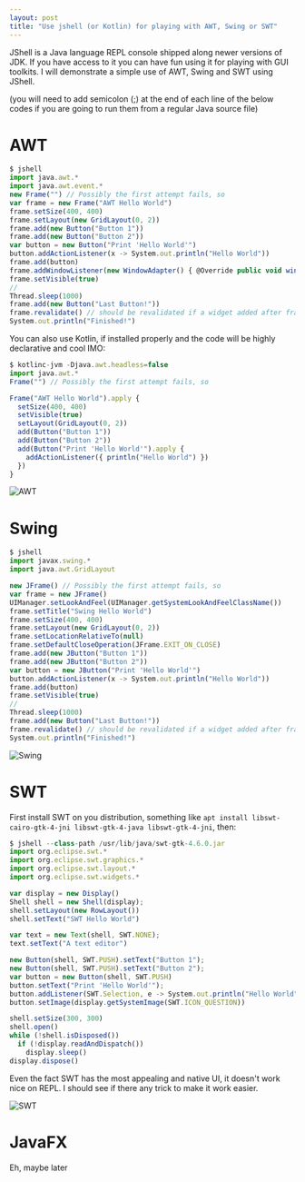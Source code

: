 ```yaml
---
layout: post
title: "Use jshell (or Kotlin) for playing with AWT, Swing or SWT"
---
```



JShell is a Java language REPL console shipped along newer versions of JDK. If you have access to it you can have fun using it for playing with GUI toolkits. I will demonstrate a simple use of AWT, Swing and SWT using JShell.

(you will need to add semicolon (;) at the end of each line of the below codes if you are going to run them from a regular Java source file)

AWT
===

```js
$ jshell
import java.awt.*
import java.awt.event.*
new Frame("") // Possibly the first attempt fails, so
var frame = new Frame("AWT Hello World")
frame.setSize(400, 400)
frame.setLayout(new GridLayout(0, 2))
frame.add(new Button("Button 1"))
frame.add(new Button("Button 2"))
var button = new Button("Print 'Hello World'")
button.addActionListener(x -> System.out.println("Hello World"))
frame.add(button)
frame.addWindowListener(new WindowAdapter() { @Override public void windowClosing(WindowEvent we) { System.exit(0); } })
frame.setVisible(true)
//
Thread.sleep(1000)
frame.add(new Button("Last Button!"))
frame.revalidate() // should be revalidated if a widget added after frame made visibile
System.out.println("Finished!")
```

You can also use Kotlin, if installed properly and the code will be highly declarative and cool IMO:
```js
$ kotlinc-jvm -Djava.awt.headless=false
import java.awt.*
Frame("") // Possibly the first attempt fails, so

Frame("AWT Hello World").apply {
  setSize(400, 400)
  setVisible(true)
  setLayout(GridLayout(0, 2))
  add(Button("Button 1"))
  add(Button("Button 2"))
  add(Button("Print 'Hello World'").apply {
    addActionListener({ println("Hello World") })
  })
}
```

![AWT](https://i.imgur.com/fUTbXNj.png)

Swing
=====

```js
$ jshell
import javax.swing.*
import java.awt.GridLayout

new JFrame() // Possibly the first attempt fails, so
var frame = new JFrame()
UIManager.setLookAndFeel(UIManager.getSystemLookAndFeelClassName())
frame.setTitle("Swing Hello World")
frame.setSize(400, 400)
frame.setLayout(new GridLayout(0, 2))
frame.setLocationRelativeTo(null)
frame.setDefaultCloseOperation(JFrame.EXIT_ON_CLOSE)
frame.add(new JButton("Button 1"))
frame.add(new JButton("Button 2"))
var button = new JButton("Print 'Hello World'")
button.addActionListener(x -> System.out.println("Hello World"))
frame.add(button)
frame.setVisible(true)
//
Thread.sleep(1000)
frame.add(new Button("Last Button!"))
frame.revalidate() // should be revalidated if a widget added after frame made visibile
System.out.println("Finished!")
```

![Swing](https://i.imgur.com/iQdtHe8.png)

SWT
===

First install SWT on you distribution, something like `apt install libswt-cairo-gtk-4-jni libswt-gtk-4-java libswt-gtk-4-jni`, then:
```js
$ jshell --class-path /usr/lib/java/swt-gtk-4.6.0.jar
import org.eclipse.swt.*
import org.eclipse.swt.graphics.*
import org.eclipse.swt.layout.*
import org.eclipse.swt.widgets.*

var display = new Display()
Shell shell = new Shell(display);
shell.setLayout(new RowLayout())
shell.setText("SWT Hello World")

var text = new Text(shell, SWT.NONE);
text.setText("A text editor")

new Button(shell, SWT.PUSH).setText("Button 1");
new Button(shell, SWT.PUSH).setText("Button 2");
var button = new Button(shell, SWT.PUSH)
button.setText("Print 'Hello World'");
button.addListener(SWT.Selection, e -> System.out.println("Hello World"))
button.setImage(display.getSystemImage(SWT.ICON_QUESTION))

shell.setSize(300, 300)
shell.open()
while (!shell.isDisposed())
  if (!display.readAndDispatch())
    display.sleep()
display.dispose()
```

Even the fact SWT has the most appealing and native UI, it doesn't work nice on REPL. I should see if there any trick to make it work easier.

![SWT](https://i.imgur.com/BMmu64r.png)

JavaFX
======
Eh, maybe later